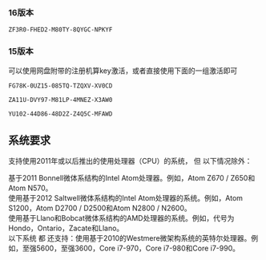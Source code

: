 ### 16版本

`ZF3R0-FHED2-M80TY-8QYGC-NPKYF`

### 15版本

可以使用网盘附带的注册机算key激活，或者直接使用下面的一组激活即可

`FG78K-0UZ15-085TQ-TZQXV-XV0CD`

`ZA11U-DVY97-M81LP-4MNEZ-X3AW0`

`YU102-44D86-48D2Z-Z4Q5C-MFAWD`

## 系统要求

支持使用2011年或以后推出的使用处理器（CPU）的系统， 但 以下情况除外：

基于2011 Bonnell微体系结构的Intel Atom处理器。例如，Atom Z670 / Z650和Atom N570。<br />
使用基于2012 Saltwell微体系结构的Intel Atom处理器的系统。例如，Atom S1200，Atom D2700 / D2500和Atom N2800 / N2600。<br />
使用基于Llano和Bobcat微体系结构的AMD处理器的系统。例如，代号为Hondo，Ontario，Zacate和Llano。<br />
以下系统 都 还支持：使用基于2010的Westmere微架构系统的英特尔处理器。例如，至强5600，至强3600，Core i7-970，Core i7-980和Core i7-990。
